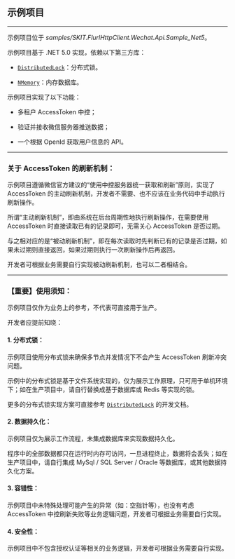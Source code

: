 ﻿## 示例项目

---

示例项目位于 _samples/SKIT.FlurlHttpClient.Wechat.Api.Sample_Net5_。

示例项目基于 .NET 5.0 实现，依赖以下第三方库：

-   [`DistributedLock`](https://github.com/madelson/DistributedLock)：分布式锁。

-   [`NMemory`](https://github.com/zzzprojects/nmemory)：内存数据库。

示例项目实现了以下功能：

-   多租户 AccessToken 中控；

-   验证并接收微信服务器推送数据；

-   一个根据 OpenId 获取用户信息的 API。

---

### 关于 AccessToken 的刷新机制：

示例项目遵循微信官方建议的“使用中控服务器统一获取和刷新”原则，实现了 AccessToken 的主动刷新机制，开发者不需要、也不应该在业务代码中手动执行刷新操作。

所谓“主动刷新机制”，即由系统在后台周期性地执行刷新操作，在需要使用 AccessToken 时直接读取已有的记录即可，无需关心 AccessToken 是否过期。

与之相对应的是“被动刷新机制”，即在每次读取时先判断已有的记录是否过期，如果未过期则直接返回，如果过期则执行一次刷新操作后再返回。

开发者可根据业务需要自行实现被动刷新机制，也可以二者相结合。

---

### 【重要】使用须知：

示例项目仅作为业务上的参考，不代表可直接用于生产。

开发者应提前知晓：

#### 1. 分布式锁：

示例项目使用分布式锁来确保多节点并发情况下不会产生 AccessToken 刷新冲突问题。

示例中的分布式锁是基于文件系统实现的，仅为展示工作原理，只可用于单机环境下；如在生产项目中，请自行替换成基于数据库或 Redis 等实现的锁。

更多的分布式锁实现方案可直接参考 [`DistributedLock`](https://github.com/madelson/DistributedLock) 的开发文档。

#### 2. 数据持久化：

示例项目仅为展示工作流程，未集成数据库来实现数据持久化。

程序中的全部数据都只在运行时内存可访问，一旦进程终止，数据将会丢失；如在生产项目中，请自行集成 MySql / SQL Server / Oracle 等数据库，或其他数据持久化方案。

#### 3. 容错性：

示例项目中未特殊处理可能产生的异常（如：空指针等），也没有考虑 AccessToken 中控刷新失败等业务逻辑问题，开发者可根据业务需要自行实现。

#### 4. 安全性：

示例项目中不包含授权认证等相关的业务逻辑，开发者可根据业务需要自行实现。